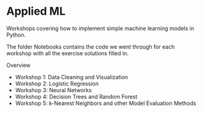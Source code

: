 # Applied ML
Workshops covering how to implement simple machine learning models in Python.

The folder Notebooks contains the code we went through for each workshop with all the exercise solutions filled in. 

Overview
* Workshop 1: Data Cleaning and Visualization
* Workshop 2: Logistic Regression
* Workshop 3: Neural Networks
* Workshop 4: Decision Trees and Random Forest
* Workshop 5: k-Nearest Neighbors and other Model Evaluation Methods
